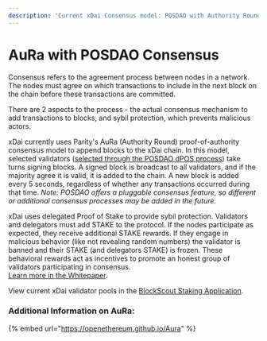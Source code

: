 ```yaml
---
description: 'Current xDai Consensus model: POSDAO with Authority Round Consensus'
---
```


# AuRa with POSDAO Consensus

Consensus refers to the agreement process between nodes in a network. The nodes must agree on which transactions to include in the next block on the chain before these transactions are committed.

There are 2 aspects to the process - the actual consensus mechanism to add transactions to blocks, and sybil protection, which prevents malicious actors. 

xDai currently uses Parity's AuRa \(Authority Round\) proof-of-authority consensus model to append blocks to the xDai chain. In this model, selected validators \([selected through the POSDAO dPOS process](posdao-proof-of-stake-decentralized-autonomous-organization.md)\) take turns signing blocks. A signed block is broadcast to all validators, and if the majority agree it is valid, it is added to the chain. A new block is added every 5 seconds, regardless of whether any transactions occurred during that time. _Note: POSDAO offers a pluggable consensus feature, so different or additional consensus processes may be added in the future._

xDai uses delegated Proof of Stake to provide sybil protection. Validators and delegators must add STAKE to the protocol. If the nodes participate as expected, they receive additional STAKE rewards. If they engage in malicious behavior \(like not revealing random numbers\) the validator is banned and their STAKE \(and delegators STAKE\) is frozen. These behavioral rewards act as incentives to promote an honest group of validators participating in consensus.   
[Learn more in the Whitepaper](../posdao-whitepaper.md).

View current xDai validator pools in the [BlockScout Staking Application](https://blockscout.com/poa/xdai/validators).

### Additional Information on AuRa:

{% embed url="https://openethereum.github.io/Aura" %}




